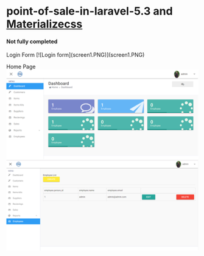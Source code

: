 # point-of-sale-in-laravel-5.3 and [Materializecss](http://materializecss.com/)
<h4>Not fully completed</h4>
Login Form
[![Login form](screen1.PNG)](screen1.PNG)

Home Page
[![Home page](screen2.PNG)](screen2.PNG)
[![Home page](screen3.PNG)](screen3.PNG)
